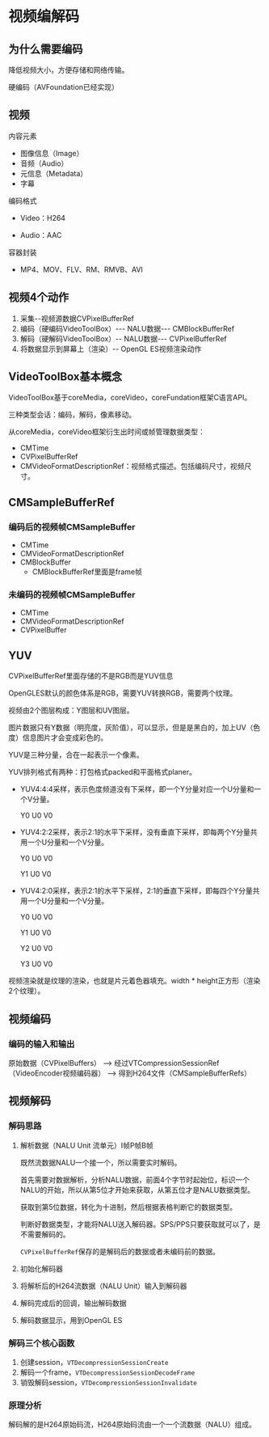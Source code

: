 # 视频编解码

## 为什么需要编码

降低视频大小，方便存储和网络传输。

硬编码（AVFoundation已经实现）

## 视频

内容元素

- 图像信息（Image）
- 音频（Audio）
- 元信息（Metadata）
- 字幕

编码格式

- Video：H264

- Audio：AAC

容器封装

- MP4、MOV、FLV、RM、RMVB、AVI

## 视频4个动作

1. 采集--视频源数据CVPixelBufferRef
2. 编码（硬编码VideoToolBox）--- NALU数据--- CMBlockBufferRef
3. 解码（硬解码VideoToolBox）--  NALU数据--- CVPixelBufferRef
4. 将数据显示到屏幕上（渲染）-- OpenGL ES视频渲染动作

## VideoToolBox基本概念

VideoToolBox基于coreMedia，coreVideo，coreFundation框架C语言API。

三种类型会话：编码，解码，像素移动。

从coreMedia，coreVideo框架衍生出时间或帧管理数据类型：

- CMTime
- CVPixelBufferRef
- CMVideoFormatDescriptionRef：视频格式描述。包括编码尺寸，视频尺寸。

## CMSampleBufferRef

### 编码后的视频帧CMSampleBuffer

- CMTime
- CMVideoFormatDescriptionRef
- CMBlockBuffer
  - CMBlockBufferRef里面是frame帧


### 未编码的视频帧CMSampleBuffer

- CMTime
- CMVideoFormatDescriptionRef
- CVPixelBuffer

## YUV

CVPixelBufferRef里面存储的不是RGB而是YUV信息

OpenGLES默认的颜色体系是RGB，需要YUV转换RGB，需要两个纹理。

视频由2个图层构成：Y图层和UV图层。

图片数据只有Y数据（明亮度，灰阶值），可以显示，但是是黑白的，加上UV（色度）信息图片才会变成彩色的。

YUV是三种分量，合在一起表示一个像素。

YUV排列格式有两种：打包格式packed和平面格式planer。

- YUV4:4:4采样，表示色度频道没有下采样，即一个Y分量对应一个U分量和一个V分量。

  Y0 U0 V0

- YUV4:2:2采样，表示2:1的水平下采样，没有垂直下采样，即每两个Y分量共用一个U分量和一个V分量。

  Y0 U0 V0

  Y1 U0 V0

- YUV4:2:0采样，表示2:1的水平下采样，2:1的垂直下采样，即每四个Y分量共用一个U分量和一个V分量。

  Y0 U0 V0

  Y1 U0 V0

  Y2 U0 V0

  Y3 U0 V0

视频渲染就是纹理的渲染，也就是片元着色器填充。width * height正方形（渲染2个纹理）。

## 视频编码

### 编码的输入和输出

原始数据（CVPixelBuffers） --> 经过VTCompressionSessionRef（VideoEncoder视频编码器） --> 得到H264文件（CMSampleBufferRefs）

## 视频解码

### 解码思路

1. 解析数据（NALU Unit 流单元）I帧P帧B帧

   既然流数据NALU一个接一个，所以需要实时解码。

   首先需要对数据解析，分析NALU数据，前面4个字节时起始位，标识一个NALU的开始，所以从第5位才开始来获取，从第五位才是NALU数据类型。

   获取到第5位数据，转化为十进制，然后根据表格判断它的数据类型。

   判断好数据类型，才能将NALU送入解码器。SPS/PPS只要获取就可以了，是不需要解码的。

   `CVPixelBufferRef`保存的是解码后的数据或者未编码前的数据。

2. 初始化解码器

3. 将解析后的H264流数据（NALU Unit）输入到解码器

4. 解码完成后的回调，输出解码数据

5. 解码数据显示，用到OpenGL ES

### 解码三个核心函数

1. 创建session，`VTDecompressionSessionCreate`
2. 解码一个frame，`VTDecompressionSessionDecodeFrame`
3. 销毁解码session，`VTDecompressionSessionInvalidate`

### 原理分析

解码解的是H264原始码流，H264原始码流由一个一个流数据（NALU）组成。

